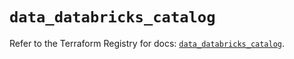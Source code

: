 # `data_databricks_catalog`

Refer to the Terraform Registry for docs: [`data_databricks_catalog`](https://registry.terraform.io/providers/databricks/databricks/1.80.0/docs/data-sources/catalog).
